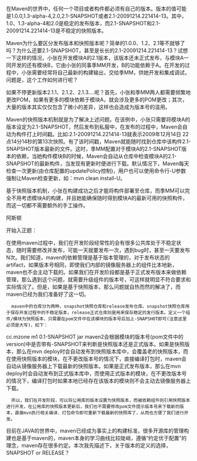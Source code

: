 在Maven的世界中，任何一个项目或者构件都必须有自己的版本。版本的值可能是1.0.0,1.3-alpha-4,2.0,2.1-SNAPSHOT或者2.1-20091214.221414-13。其中，1.0、1.3-alpha-4和2.0是稳定的发布版本，而2.1-SNAPSHOT和2.1-20091214.221414-13是不稳定的快照版本。

Maven为什么要区分发布版本和快照版本呢？简单的1.0.0、1.2、2.1等不就够了吗？为什么还要2.1-SNAPSHOT，甚至是长长的2.1-20091214.221414-13？试想一下这样的情况，小张在开发模块A的2.1版本，该版本还未正式发布，与模块A一同开发的还有模块B，它由小张的同事季MM开发，B的功能依赖于A。在开发的过程中，小张需要经常将自己最新的构建输出，交给季MM，供她开发和集成调试，问题是，这个工作如何进行呢？

如果不停更新版本2.1.1、2.1.2、2.1.3....呢？首先，小张和季MM两人都需要频繁地更改POM，如果有更多的模块依赖于模块A，就会涉及更多的POM更改；其次，大量的版本其实仅仅包含了微小的差异，这样也会造成为版本号的滥用。

Maven的快照版本机制就是为了解决上述问题。在该例中，小张只需要将模块A的版本设定为2.1-SNAPSHOT，然后发布到私服中，在发布的过程中，Maven会自动为构件打上时间戳。比如:2.1-20091214.221414-13就表示2009年12月14日 22点14分14秒的第13次快照。有了该时间戳，Maven就能随时找到仓库中该构件2.1-SNAPSHOT版本最新的文件。这时，季MM配置对于模块A的2.1-SNAPSHOT版本的依赖，当她构件模块B的时候，Maven会自动从仓库中检查模块A的2.1-SNAPSHOT的最新构件，当发现有更新时便进行下载。默认情况下，Maven每天检查一次更新(由仓库配置的updatePolicy控制)，用户也可以使用命令行-U参数强制让Maven检查更新，如：mvn clean install-U。

基于快照版本机制，小张在构建成功之后才能将构件部署至仓库，而季MM可以完全不用考虑模块A的构建，并且她能确保随时得到模块A的最新可用的快照构件，而这一切都不需要额外的手工操作。


   阿斯顿

开始入正题：



 在使用maven过程中，我们在开发阶段经常性的会有很多公共库处于不稳定状态，随时需要修改并发布，可能一天就要发布一次，遇到bug时，甚至一天要发布N次。我们知道，maven的依赖管理是基于版本管理的，对于发布状态的artifact，如果版本号相同，即使我们内部的镜像服务器上的组件比本地新，maven也不会主动下载的。如果我们在开发阶段都是基于正式发布版本来做依赖管理，那么遇到这个问题，就需要升级组件的版本号，可这样就明显不符合要求和实际情况了。但是，如果是基于快照版本，那么问题就自热而然的解决了，而maven已经为我们准备好了这一切。

      maven中的仓库分为两种，snapshot快照仓库和release发布仓库。snapshot快照仓库用于保存开发过程中的不稳定版本，release正式仓库则是用来保存稳定的发行版本。定义一个组件/模块为快照版本，只需要在pom文件中在该模块的版本号后加上-SNAPSHOT即可(注意这里必须是大写)，如下：

<groupId>cc.mzone</groupId>
<artifactId>m1</artifactId>
<version>0.1-SNAPSHOT</version>
<packaging>jar</packaging>
      maven2会根据模块的版本号(pom文件中的version)中是否带有-SNAPSHOT来判断是快照版本还是正式版本。如果是快照版本，那么在mvn deploy时会自动发布到快照版本库中，会覆盖老的快照版本，而在使用快照版本的模块，在不更改版本号的情况下，直接编译打包时，maven会自动从镜像服务器上下载最新的快照版本。如果是正式发布版本，那么在mvn deploy时会自动发布到正式版本库中，而使用正式版本的模块，在不更改版本号的情况下，编译打包时如果本地已经存在该版本的模块则不会主动去镜像服务器上下载。

      所以，我们在开发阶段，可以将公用库的版本设置为快照版本，而被依赖组件则引用快照版本进行开发，在公用库的快照版本更新后，我们也不需要修改pom文件提示版本号来下载新的版本，直接mvn执行相关编译、打包命令即可重新下载最新的快照库了，从而也方便了我们进行开发。

 

目前在JAVA的世界中，maven已经成为事实上的构建标准，很多开源库的管理构建也是基于maven的，maven本身的学习曲线比较陡峭，遵循“约定优于配置”的理念，maven存在很多约定。本次我先描述下，关于版本的定义的选择，SNAPSHOT or RELEASE？
